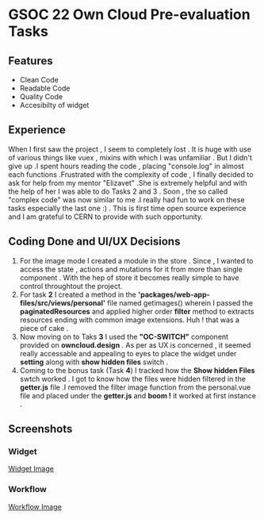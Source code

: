 # GSOC 22 Own Cloud Pre-evaluation Tasks
## Features

- Clean Code
- Readable Code
- Quality Code
- Accesibilty of widget 

## Experience
When I first saw the project , I  seem to completely lost . It is huge with use of various things like vuex , mixins with which I was unfamiliar . But I didn't give up .I spent hours reading the code , placing "console.log" in almost each functions .Frustrated with the complexity of code , I finally decided to ask for help from my mentor "Elizavet" .She is extremely helpful and  with the help of her I was able to do Tasks 2 and 3 . Soon , the so called "complex code" was now similar to me .I really had fun to work on these tasks especially the last one :) .
This is first time open source experience and I am grateful to CERN to provide with such opportunity.
## Coding Done and UI/UX Decisions

1) For the image mode I created a module in the store . Since , I wanted to access the state , actions and mutations for it from more than single component . With the hep of store it becomes really simple to have control throughtout the project. 
2) For task **2** I created a method in the **'packages/web-app-files/src/views/personal'** file named getimages() wherein I passed the **paginatedResources** and applied higher order **filter** method to extracts resources ending with common image extensions. Huh ! that was a piece of cake .
3) Now moving on to Taks **3** I used the **"OC-SWITCH"** component provided on **owncloud.design** . As per as UX is concerned , it seemed really accessable and appealing to eyes to place the widget under **setting** along with **show hidden files** switch . 
4) Coming to the bonus task (Task **4**)  I tracked how the **Show hidden Files** swtch worked . I got to know how the files were hidden filtered in the **getter.js** file .I removed the filter image function from the personal.vue file and placed under the **getter.js** and **boom !** it worked at first instance .

## Screenshots
### Widget
[Widget Image ](https://drive.google.com/uc?export=view&id=1uDecZUUsAbp4Jq3Im3Twemou3B8ET7s0) 

### Workflow
[Workflow Image ](https://drive.google.com/uc?export=view&id=1Ghc7zPijpYIf6JcURax8tRXLQZc8sTC-) 
